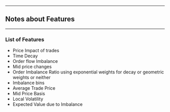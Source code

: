 - - - - - - - - - - - - - - - - - - - - - - - - - - - - - - - - -  - - - - - - - - 

## Notes about Features

- - - - - - - - - - - - - - - - - - - - - - - - - --  - - - - - - - -  - - - - - - 


### List of Features

- Price Impact of trades
- Time Decay
- Order flow Imbalance
- Mid price changes
- Order Imbalance Ratio using exponential weights for decay or geometric weights or neither
- Imbalance bins
- Average Trade Price
- Mid Price Basis
- Local Volatility
- Expected Value due to Imbalance
